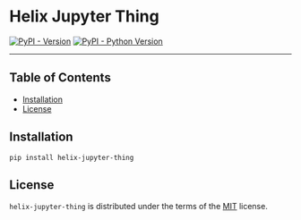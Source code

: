 # Helix Jupyter Thing

[![PyPI - Version](https://img.shields.io/pypi/v/helix-jupyter-thing.svg)](https://pypi.org/project/helix-jupyter-thing)
[![PyPI - Python Version](https://img.shields.io/pypi/pyversions/helix-jupyter-thing.svg)](https://pypi.org/project/helix-jupyter-thing)

-----

## Table of Contents

- [Installation](#installation)
- [License](#license)

## Installation

```console
pip install helix-jupyter-thing
```

## License

`helix-jupyter-thing` is distributed under the terms of the [MIT](https://spdx.org/licenses/MIT.html) license.
